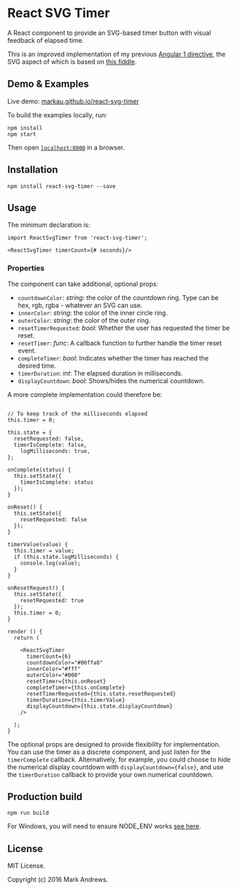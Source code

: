 # React SVG Timer

A React component to provide an SVG-based timer button with visual feedback of elapsed time.

This is an improved implementation of my previous [Angular 1 directive](https://github.com/markau/angular-svg-timer), the SVG aspect of which is based on [this fiddle](https://jsfiddle.net/prafuitu/xRmGV/).

## Demo & Examples

Live demo: [markau.github.io/react-svg-timer](http://markau.github.io/react-svg-timer/)

To build the examples locally, run:

```
npm install
npm start
```

Then open [`localhost:8000`](http://localhost:8000) in a browser.


## Installation

```
npm install react-svg-timer --save
```


## Usage

The minimum declaration is:

```
import ReactSvgTimer from 'react-svg-timer';

<ReactSvgTimer timerCount={# seconds}/>
```

### Properties

The component can take additional, optional props:

* `countdownColor`: *string*: the color of the countdown ring. Type can be hex, rgb, rgba - whatever an SVG can use.
* `innerColor`: *string*: the color of the inner circle ring.
* `outerColor`: *string*: the color of the outer ring.
* `resetTimerRequested`: *bool*: Whether the user has requested the timer be reset.
* `resetTimer`: *func*: A callback function to further handle the timer reset event.
* `completeTimer`: *bool*: Indicates whether the timer has reached the desired time.
* `timerDuration`: *int*: The elapsed duration in milliseconds.
* `displayCountdown`: *bool*: Shows/hides the numerical countdown.

A more complete implementation could therefore be:

````

// To keep track of the milliseconds elapsed
this.timer = 0;

this.state = {
  resetRequested: false,
  timerIsComplete: false,
	logMilliseconds: true,
};

onComplete(status) {
  this.setState({
    timerIsComplete: status
  });
}

onReset() {
  this.setState({
    resetRequested: false
  });
}

timerValue(value) {
  this.timer = value;
  if (this.state.logMilliseconds) {
    console.log(value);
  }
}

onResetRequest() {
  this.setState({
    resetRequested: true
  });
  this.timer = 0;
}

render () {
  return (

    <ReactSvgTimer
      timerCount={6}
      countdownColor="#00ffa8"
      innerColor="#fff"
      outerColor="#000"
      resetTimer={this.onReset}
      completeTimer={this.onComplete}
      resetTimerRequested={this.state.resetRequested}
      timerDuration={this.timerValue}
      displayCountdown={this.state.displayCountdown}
    />

  );
}

````

The optional props are designed to provide flexibility for implementation. You can use the timer as a discrete component, and just listen for the `timerComplete` callback. Alternatively, for example, you could choose to hide the numerical display countdown with `displayCountdown={false}`, and use the `timerDuration` callback to provide your own numerical countdown.

## Production build

`npm run build`

For Windows, you will need to ensure NODE_ENV works [see here](https://stackoverflow.com/questions/11928013/node-env-is-not-recognized-as-an-internal-or-external-command-operable-comman).

## License

MIT License.

Copyright (c) 2016 Mark Andrews.
